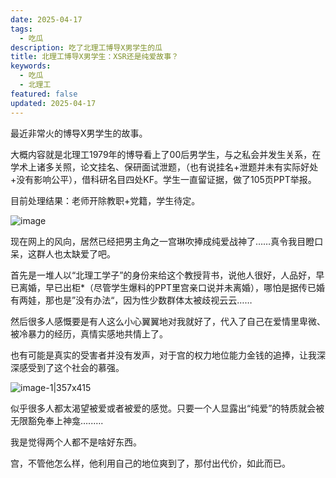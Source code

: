 ```yaml
---
date: 2025-04-17
tags:
  - 吃瓜
description: 吃了北理工博导X男学生的瓜
title: 北理工博导X男学生：XSR还是纯爱故事？
keywords:
  - 吃瓜
  - 北理工
featured: false
updated: 2025-04-17
---
```

最近非常火的博导X男学生的故事。

大概内容就是北理工1979年的博导看上了00后男学生，与之私会并发生关系，在学术上诸多关照，论文挂名、保研面试泄题，（也有说挂名+泄题并未有实际好处+没有影响公平），借科研名目四处KF。学生一直留证据，做了105页PPT举报。

目前处理结果：老师开除教职+党籍，学生待定。

![image](https://images.ygria.site/2025/04/bdd211b93401c3a198940746632a8b0a.webp)

现在网上的风向，居然已经把男主角之一宫琳吹捧成纯爱战神了……真令我目瞪口呆，这群人也太缺爱了吧。

首先是一堆人以“北理工学子”的身份来给这个教授背书，说他人很好，人品好，早已离婚，早已出柜*（尽管学生爆料的PPT里宫亲口说并未离婚），哪怕是据传已婚有两娃，那也是”没有办法“，因为性少数群体太被歧视云云……

然后很多人感慨要是有人这么小心翼翼地对我就好了，代入了自己在爱情里卑微、被冷暴力的经历，真情实感地共情上了。

也有可能是真实的受害者并没有发声，对于宫的权力地位能力金钱的追捧，让我深深感受到了这个社会的慕强。

![image-1|357x415](https://images.ygria.site/2025/04/70443a49bffd166415de8286e5c3d720.webp)

似乎很多人都太渴望被爱或者被爱的感觉。只要一个人显露出“纯爱”的特质就会被无限豁免奉上神龛…..….

我是觉得两个人都不是啥好东西。

宫，不管他怎么样，他利用自己的地位爽到了，那付出代价，如此而已。